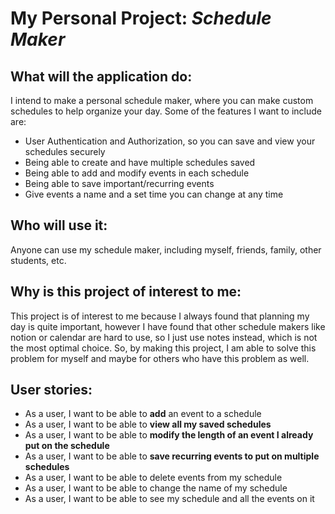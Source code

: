 # My Personal Project: *Schedule Maker*

## What will the application do:
I intend to make a personal schedule maker, where you can make custom schedules to help organize your day.
Some of the features I want to include are:
- User Authentication and Authorization, so you can save and view your schedules securely
- Being able to create and have multiple schedules saved
- Being able to add and modify events in each schedule
- Being able to save important/recurring events
- Give events a name and a set time you can change at any time

## Who will use it: 
Anyone can use my schedule maker, including myself, 
friends, family, other students, etc. 

## Why is this project of interest to me:
This project is of interest to me because I always 
found that planning my day is quite important, however 
I have found that other schedule makers like notion or
calendar are hard to use, so I just use notes instead, 
which is not the most optimal choice. So, by making this project,
I am able to solve this problem for myself and maybe for others
who have this problem as well.
## User stories:
- As a user, I want to be able to **add** an event to a schedule
- As a user, I want to be able to **view all my saved schedules**
- As a user, I want to be able to **modify the length of an event I already put on the schedule**
- As a user, I want to be able to **save recurring events to put on multiple schedules**
- As a user, I want to be able to delete events from my schedule
- As a user, I want to be able to change the name of my schedule
- As a user, I want to be able to see my schedule and all the events on it

